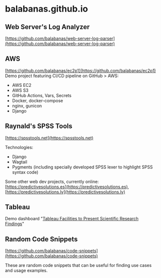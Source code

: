 # balabanas.github.io

## Web Server's Log Analyzer

[https://github.com/balabanas/web-server-log-parser](https://github.com/balabanas/web-server-log-parser)

## AWS
[https://github.com/balabanas/ec2p1](https://github.com/balabanas/ec2p1)
Demo project featuring CI/CD pipeline on GitHub > AWS:

* AWS EC2
* AWS S3
* GitHub Actions, Vars, Secrets
* Docker, docker-compose
* nginx, gunicon
* Django

## Raynald's SPSS Tools

[https://spsstools.net](https://spsstools.net)

Technologies:

* Django
* Wagtail
* Pygments (including specially developed SPSS lexer to highlight SPSS syntax code)

Some other web dev projects, currently online: [https://predictivesolutions.es](https://predictivesolutions.es), [https://predictivesolutions.lv](https://predictivesolutions.lv)

## Tableau

Demo dashboard "[Tableau Facilities to Present Scientific Research Findings](https://public.tableau.com/app/profile/balabanas/viz/Book2_16750662744740/TableauFacilitiestoPresentScientificResearchFindings)"


## Random Code Snippets

[https://github.com/balabanas/code-snippets](https://github.com/balabanas/code-snippets)

These are random code snippets that can be useful for finding use cases and usage examples.
